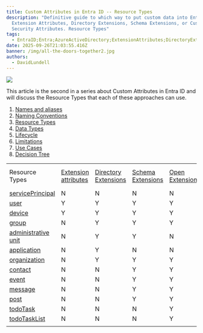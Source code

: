 ```yaml
---
title: Custom Attributes in Entra ID -- R﻿esource Types
description: "Definitive guide to which way to put custom data into Entra ID:
  Extension Attributes, Directory Extensions, Schema Extensions, or Custom
  Security Attributes. R﻿esource Types"
tags:
  - EntraID;Entra;AzureActiveDirectory;ExtensionAttributes;DirectoryExtensions;SchemaExtensions;CustomSecurityAttributes;
date: 2025-09-26T21:03:55.416Z
banner: /img/all-the-doors-together2.jpg
authors:
  - DavidLundell
---
```

![](/img/all-the-doors-together2.jpg)

This article is the second in a series about Custom Attributes in Entra ID and will discuss the Resource Types that each of these approaches can use.

1. [Names and aliases](/blog/2025/09/custom-attributes-in-entra-id/#names-and-aliases)
2. [N﻿aming Conventions](/blog/2025/09/custom-attributes-in-entra-id-naming-conventions/)
3. [R﻿esource Types](/blog/2025/09/custom-attributes-in-entra-id-resource-types/)
4. [D﻿ata Types](/blog/2025/09/custom-attributes-in-entra-id-data-types/)
5. [L﻿ifecycle](/blog/2025/09/custom-attributes-in-entra-id-lifecycle/)
6. [L﻿imitations](/blog/2025/09/custom-attributes-in-entra-id-limitations/)
7. [U﻿se Cases](/blog/2025/09/custom-attributes-in-entra-id-use-cases/)
8. [Decision Tree](/blog/2025/09/custom-attributes-in-entra-id-decision-tree/)

|     |     |     |     |     |     |
| --- | --- | --- | --- | --- | --- |    
| Resource Types | [Extension attributes](https://learn.microsoft.com/en-us/graph/extensibility-overview?tabs=http#extension-attributes) | [Directory Extensions](https://learn.microsoft.com/en-us/graph/extensibility-overview?tabs=http#directory-microsoft-entra-id-extensions) | [Schema Extensions](https://learn.microsoft.com/en-us/graph/extensibility-overview?tabs=http#schema-extensions) | [Open Extensions](https://learn.microsoft.com/en-us/graph/extensibility-overview?tabs=http#open-extensions) | [Custom Security Attributes](https://learn.microsoft.com/en-us/entra/fundamentals/custom-security-attributes-overview) |
| [servicePrincipal](https://learn.microsoft.com/en-us/graph/api/resources/servicePrincipal?view=graph-rest-1.0) | N   | N   | N   | N   | Y   |
| [user](https://learn.microsoft.com/en-us/graph/api/resources/user?view=graph-rest-1.0) | Y   | Y   | Y   | Y   | Y   |
| [device](https://learn.microsoft.com/en-us/graph/api/resources/device?view=graph-rest-1.0) | Y   | Y   | Y   | Y   | N   |
| [group](https://learn.microsoft.com/en-us/graph/api/resources/group?view=graph-rest-1.0) | N   | Y   | Y   | Y   | N   |
| [administrative unit](https://learn.microsoft.com/en-us/graph/api/resources/administrativeunit?view=graph-rest-1.0) | N   | Y   | Y   | N   | N   |
| [application](https://learn.microsoft.com/en-us/graph/api/resources/application?view=graph-rest-1.0) | N   | Y   | N   | N   | N   |
| [organization](https://learn.microsoft.com/en-us/graph/api/resources/organization?view=graph-rest-1.0) | N   | Y   | Y   | Y   | N   |
| [contact](https://learn.microsoft.com/en-us/graph/api/resources/contact?view=graph-rest-1.0) | N   | N   | Y   | Y   | N   |
| [event](https://learn.microsoft.com/en-us/graph/api/resources/event?view=graph-rest-1.0) | N   | N   | Y   | Y   | N   |
| [message](https://learn.microsoft.com/en-us/graph/api/resources/message?view=graph-rest-1.0) | N   | N   | Y   | Y   | N   |
| [post](https://learn.microsoft.com/en-us/graph/api/resources/post?view=graph-rest-1.0) | N   | N   | Y   | Y   | N   |
| [todoTask](https://learn.microsoft.com/en-us/graph/api/resources/todoTask?view=graph-rest-1.0) | N   | N   | N   | Y   | N   |
| [todoTaskList](https://learn.microsoft.com/en-us/graph/api/resources/todoTaskList?view=graph-rest-1.0) | N   | N   | N   | Y   | N   |
|     |     |     |     |     |     |
